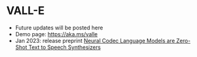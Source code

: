 # VALL-E 

- Future updates will be posted here
- Demo page: https://aka.ms/valle
- Jan 2023: release preprint [Neural Codec Language Models are Zero-Shot Text to Speech Synthesizers](https://arxiv.org/abs/2301.02111)
